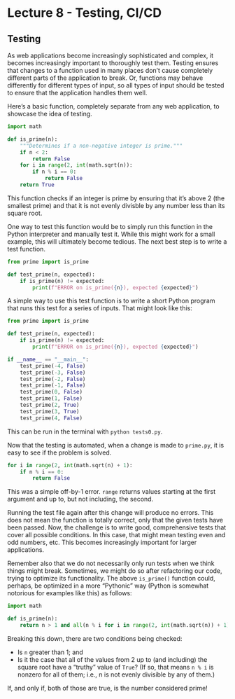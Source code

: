 # Lecture 8 - Testing, CI/CD


## Testing
As web applications become increasingly sophisticated and complex, it becomes increasingly important to thoroughly test them. Testing ensures that changes to a function used in many places don’t cause completely different parts of the application to break. Or, functions may behave differently for different types of input, so all types of input should be tested to ensure that the application handles them well.

Here’s a basic function, completely separate from any web application, to showcase the idea of testing.

```py
import math

def is_prime(n):
    """Determines if a non-negative integer is prime."""
    if n < 2:
        return False
    for i in range(2, int(math.sqrt(n)):
        if n % i == 0:
            return False
    return True
```

This function checks if an integer is prime by ensuring that it’s above 2 (the smallest prime) and that it is not evenly divisble by any number less than its square root.

One way to test this function would be to simply run this function in the Python interpreter and manually test it. While this might work for a small example, this will ultimately become tedious. The next best step is to write a test function.

```py
from prime import is_prime

def test_prime(n, expected):
    if is_prime(n) != expected:
        print(f"ERROR on is_prime({n}), expected {expected}")
```

A simple way to use this test function is to write a short Python program that runs this test for a series of inputs. That might look like this:

```py
from prime import is_prime

def test_prime(n, expected):
    if is_prime(n) != expected:
        print(f"ERROR on is_prime({n}), expected {expected}")

if __name__ == "__main__":
    test_prime(-4, False)
    test_prime(-3, False)
    test_prime(-2, False)
    test_prime(-1, False)
    test_prime(0, False)
    test_prime(1, False)
    test_prime(2, True)
    test_prime(3, True)
    test_prime(4, False)
```

This can be run in the terminal with `python tests0.py`.

Now that the testing is automated, when a change is made to `prime.py`, it is easy to see if the problem is solved.

```py
for i in range(2, int(math.sqrt(n) + 1):
    if n % i == 0:
        return False
```

This was a simple off-by-1 error. `range` returns values starting at the first argument and up to, but not including, the second.

Running the test file again after this change will produce no errors. This does not mean the function is totally correct, only that the given tests have been passed. Now, the challenge is to write good, comprehensive tests that cover all possible conditions. In this case, that might mean testing even and odd numbers, etc. This becomes increasingly important for larger applications.

Remember also that we do not necessarily only run tests when we think things might break. Sometimes, we might do so after refactoring our code, trying to optimize its functionality. The above `is_prime()` function could, perhaps, be optimized in a more “Pythonic” way (Python is somewhat notorious for examples like this) as follows:

```py
import math

def is_prime(n):
    return n > 1 and all(n % i for i in range(2, int(math.sqrt(n)) + 1))
```

Breaking this down, there are two conditions being checked:
- Is `n` greater than 1; and
- Is it the case that all of the values from 2 up to (and including) the square root have a “truthy” value of `True`? (If so, that means `n % i` is nonzero for all of them; i.e., n is not evenly divisible by any of them.)

If, and only if, both of those are true, is the number considered prime!